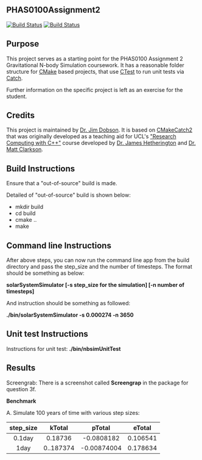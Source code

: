 PHAS0100Assignment2
------------------

[![Build Status](https://travis-ci.com/[USERNAME]/PHAS0100Assignment2.svg?branch=master)](https://travis-ci.com/[USERNAME]/PHAS0100Assignment2)
[![Build Status](https://ci.appveyor.com/api/projects/status/[APPVEYOR_ID]/branch/master)](https://ci.appveyor.com/project/[USERNAME]/PHAS0100Assignment2)


Purpose
-------

This project serves as a starting point for the PHAS0100 Assignment 2 Gravitational N-body Simulation coursework. It has a reasonable folder structure for [CMake](https://cmake.org/) based projects,
that use [CTest](https://cmake.org/) to run unit tests via [Catch](https://github.com/catchorg/Catch2). 

Further information on the specific project is left as an exercise for the student.


Credits
-------

This project is maintained by [Dr. Jim Dobson](https://www.ucl.ac.uk/physics-astronomy/people/dr-jim-dobson). It is based on [CMakeCatch2](https://github.com/UCL/CMakeCatch2.git) that was originally developed as a teaching aid for UCL's ["Research Computing with C++"](http://rits.github-pages.ucl.ac.uk/research-computing-with-cpp/)
course developed by [Dr. James Hetherington](http://www.ucl.ac.uk/research-it-services/people/james)
and [Dr. Matt Clarkson](https://iris.ucl.ac.uk/iris/browse/profile?upi=MJCLA42).


Build Instructions
------------------

Ensure that  a "out-of-source" build is made.

Detailed of "out-of-source" build is shown below:

- mkdir build
- cd build
- cmake ..
- make

Command line Instructions
-------------------------

After above steps, you can now run the command line app from the build directory and pass the step_size and the number of timesteps. The format should be something as below:

**solarSystemSimulator [-s  step_size for the simulation] [-n  number of timesteps]**

And instruction should be something as followed:

**./bin/solarSystemSimulator -s 0.000274 -n 3650**

Unit test Instructions
-------------------------

Instructions for unit test: 
**./bin/nbsimUnitTest**

Results
-------

Screengrab: There is a screenshot called **Screengrap** in the package for question 3f.

**Benchmark**

A. Simulate 100 years of time with various step sizes:

|**step_size**|**kTotal**|**pTotal**|**eTotal**|
| :----: | :----: | :----: | :----: | 
| 0.1day  | 0.18736 | -0.0808182 | 0.106541 | 
| 1day    | 0..187374 | -0.00874004 | 0.178634 |



